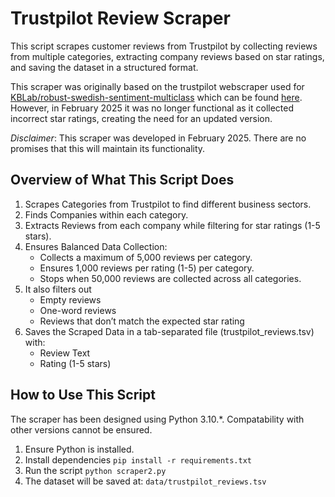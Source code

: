 # Trustpilot Review Scraper
This script scrapes customer reviews from Trustpilot by collecting reviews from multiple categories, extracting company reviews based on star ratings, and saving the dataset in a structured format.

This scraper was originally based on the trustpilot webscraper used for [KBLab/robust-swedish-sentiment-multiclass](https://huggingface.co/KBLab/robust-swedish-sentiment-multiclass) which can be found [here](https://github.com/gilleti/trustpilot-scraper). However, in February 2025 it was no longer functional as it collected incorrect star ratings, creating the need for an updated version.

*Disclaimer*: This scraper was developed in February 2025. There are no promises that this will maintain its functionality.

##  Overview of What This Script Does
1. Scrapes Categories from Trustpilot to find different business sectors.
2. Finds Companies within each category.
3. Extracts Reviews from each company while filtering for star ratings (1-5 stars).
4. Ensures Balanced Data Collection:
   * Collects a maximum of 5,000 reviews per category.
   * Ensures 1,000 reviews per rating (1-5) per category.
   * Stops when 50,000 reviews are collected across all categories.
5. It also filters out
    * Empty reviews
    * One-word reviews
    * Reviews that don’t match the expected star rating
6. Saves the Scraped Data in a tab-separated file (trustpilot_reviews.tsv) with:
   * Review Text
   * Rating (1-5 stars)

## How to Use This Script
The scraper has been designed using Python 3.10.*. Compatability with other versions cannot be ensured.

1. Ensure Python is installed.
2. Install dependencies `pip install -r requirements.txt`
3. Run the script
`python scraper2.py`
4. The dataset will be saved at: `data/trustpilot_reviews.tsv`

